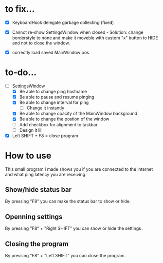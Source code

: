 # to fix...
- [x] KeyboardHook delegate garbage collecting (fixed)
- [x] Cannot re-show SettingsWindow when closed
      - Solution: change borderstyle to none and make it moveble with custom "x" button to HIDE
      and not to close the window.
- [x] correctly load saved MainWindow pos


# to-do...
- [ ] SettingsWindow
  - [x] Be able to change ping hostname
  - [x] Be able to pause and resume pinging
  - [x] Be able to change interval for ping
      - [ ] Change it instantly
  - [x] Be able to change opacity of the MainWindow background
  - [x] Be able to change the postion of the window
  - [ ] Add checkbox for alignment to taskbar
  - [ ] Design it lil
- [x] Left SHIFT + F8 = close program

# How to use
This small program I made shows you if you are connected to the internet and what
ping latency you are receiving.
## Show/hide status bar
By pressing "F8" you can make the status bar to show or hide.
## Openning settings
By pressing "F8" + "Right SHIFT" you can show or hide the settings .
## Closing the program
By pressing "F8" + "Left SHIFT" you can close the program.
